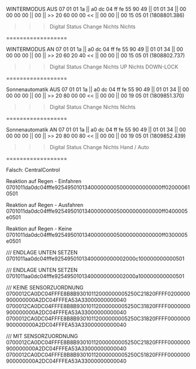 
WINTERMODUS AUS
<STX>07 01 01 1a || a0 dc 04 ff fe 55 90 49 || 01 01 34 || 00 00 00 00 || 00 || >> 20 60 00 00 << || 00 00 || 00 15 05 01<ETX> (1808801.386)

>>> Digital
>>> Status Change
>>> Nichts
>>> Nichts

==================

WINTERMODUS AN
<STX>07 01 01 1a || a0 dc 04 ff fe 55 90 49 || 01 01 34 || 00 00 00 00 || 00 || >> 20 60 20 40 << || 00 00 || 00 15 05 01<ETX> (1808802.737)

>>> Digital
>>> Status Change
>>> Nichts UP
>>> Nichts DOWN-LOCK

==================

Sonnenautomatik AUS
<STX>07 01 01 1a || a0 dc 04 ff fe 55 90 49 || 01 01 34 || 00 00 00 00 || 00 || >> 20 80 00 00 << || 00 00 || 00 19 05 01<ETX> (1809851.370)

>>> Digital
>>> Status Change
>>> Nichts
>>> Nichts

==================

Sonnenautomatik AN
<STX>07 01 01 1a || a0 dc 04 ff fe 55 90 49 || 01 01 34 || 00 00 00 00 || 00 || >> 20 80 00 80 << || 00 00 || 00 19 05 01<ETX> (1809852.439)

>>> Digital
>>> Status Change
>>> Nichts
>>> Hand / Auto

==================

Falsch: CentralControl

Reaktion auf Regen - Einfahren
0701011da0dc04fffe9254950101340000000050000000000000ff020000610501

Reaktion auf Regen - Ausfahren
0701011da0dc04fffe9254950101340000000050000000000000ff0400005e0501

Reaktion auf Regen - Keine
0701011da0dc04fffe9254950101340000000050000000000000ff0300005e0501

/// ENDLAGE UNTEN SETZEN
0701011aa0dc04fffe92549501013400000000002000c100000000000501

/// ENDLAGE UNTEN SETZEN
0701011aa0dc04fffe92549501013400000000002000a100000000000501


/// KEINE SENSORZUORDNUNG
0700012CA0DC04FFFE8B8B93010112000000005250C21820FFFF0200000900000000A2DC04FFFEA53A33000000000040
0700012CA0DC04FFFE8B8B93010112000000005250C31820FFFF0000000900000000A2DC04FFFEA53A33000000000040
0700012CA0DC04FFFE8B8B93010112000000005250C31820FFFF0000000900000000A2DC04FFFEA53A33000000000040

/// MIT SENSORZUORDNUNG
0700012CA0DC04FFFE8B8B93010112000000005250C21820FFFF0000000900000000A2DC04FFFEA53A33000000000040
0700012CA0DC04FFFE8B8B93010112000000005250C51820FFFF0000000900000000A2DC04FFFEA53A33000000000040